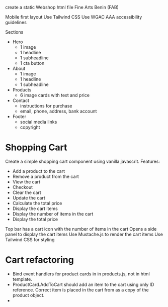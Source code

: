 create a static Webshop html file Fine Arts Benin (FAB)

Mobile first layout
Use Tailwind CSS
Use WGAC AAA accessibility guidelines

Sections
- Hero
    - 1 image
    - 1 headline
    - 1 subheadline
    - 1 cta button
- About
    - 1 image
    - 1 headline
    - 1 subheadline
- Products
    - 6 image cards with text and price
- Contact
    - instructions for purchase
    - email, phone, address, bank account
- Footer
    - social media links
    - copyright 





# Shopping Cart
Create a simple shopping cart component using vanilla javascrit.
Features:
- Add a product to the cart
- Remove a product from the cart
- View the cart
- Checkout
- Clear the cart
- Update the cart
- Calculate the total price
- Display the cart items
- Display the number of items in the cart
- Display the total price

Top bar has a cart icon with the number of items in the cart
Opens a side panel to display the cart items
Use Mustache.js to render the cart items
Use Tailwind CSS for styling



# Cart refactoring
 - Bind event handlers for product cards in in products.js, not in html template.
 - ProductCard.AddToCart should add an item to the cart using only ID reference. Correct item is placed in the cart from as a copy of the product object.
 - 